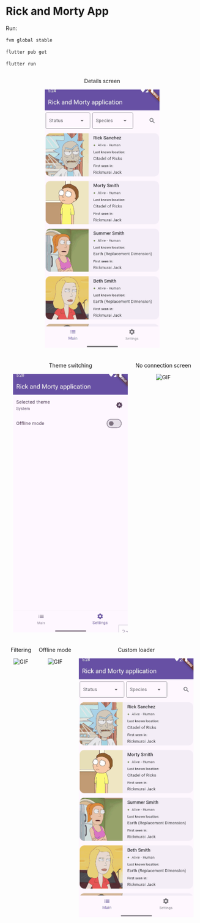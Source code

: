 # Rick and Morty App

Run:

```sh
fvm global stable
```

```sh
flutter pub get
```

```sh
flutter run
```

<div style="display: flex; flex-wrap: wrap; gap: 20px; justify-content: center;">
  <div style="text-align: center;">
    <p>Details screen</p>
    <img src="repository_assets/details_screen.gif" alt="GIF" style="width: 300px; height: auto;" />
  </div>
  <div style="text-align: center;">
    <p>Theme switching</p>
    <img src="repository_assets/theme_switching.gif" alt="GIF" style="width: 300px; height: auto;" />
  </div>
  <div style="text-align: center;">
    <p>No connection screen</p>
    <img src="repository_assets/no_connection_screen.gif" alt="GIF" style="width: 300px; height: auto;" />
  </div>
  <div style="text-align: center;">
    <p>Filtering</p>
    <img src="repository_assets/filtering.gif" alt="GIF" style="width: 300px; height: auto;" />
  </div>
  <div style="text-align: center;">
    <p>Offline mode</p>
    <img src="repository_assets/offline_mode.gif" alt="GIF" style="width: 300px; height: auto;" />
  </div>
  <div style="text-align: center;">
    <p>Custom loader</p>
    <img src="repository_assets/custom_loader.gif" alt="GIF" style="width: 300px; height: auto;" />
  </div>
</div>